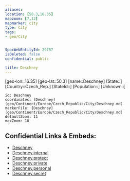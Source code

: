 ```yaml
---
aliases: 
location: [50.3,16.35]
mapzoom: [7,12] 
mapmarker: city 
type: City
tags:
- geo/City


SpocWebEntityId: 29757
isDeleted: false
confidential: public

title: Deschney
---
```

[geo-lon::16.35]
[geo-lat::50.3]
[name::Deschney]
[State::]
[Country::Czech_Rep.]
[StateId::]
[Population::]
[Unknown::]


```leaflet
id: Deschney
coordinates: [Deschney](geo/Continent/Europe/Czech_Republic/City/Deschney.md)
markerFile: [Deschney](geo/Continent/Europe/Czech_Republic/City/Deschney.md)
defaultZoom: 11 
maxZoom: 18
```


## Confidential Links & Embeds: 
- [Deschney](../../../../../../_public/geo/Continent/Europe/Czech_Republic/City/Deschney.md) 
- [Deschney.internal](../../../../../../_internal/geo/Continent/Europe/Czech_Republic/City/Deschney.internal.md) 
- [Deschney.protect](../../../../../../_protect/geo/Continent/Europe/Czech_Republic/City/Deschney.protect.md) 
- [Deschney.private](../../../../../../_private/geo/Continent/Europe/Czech_Republic/City/Deschney.private.md) 
- [Deschney.personal](../../../../../../_personal/geo/Continent/Europe/Czech_Republic/City/Deschney.personal.md) 
- [Deschney.secret](../../../../../../_secret/geo/Continent/Europe/Czech_Republic/City/Deschney.secret.md) 
